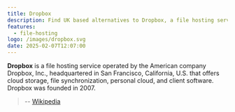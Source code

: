 ```yaml
---
title: Dropbox
description: Find UK based alternatives to Dropbox, a file hosting service operated by the American company Dropbox, Inc.
features:
  - file-hosting
logo: /images/dropbox.svg
date: 2025-02-07T12:07:00
---
```

**Dropbox** is a file hosting service operated by the American company Dropbox, Inc., headquartered in San Francisco, California, U.S. that offers cloud storage, file synchronization, personal cloud, and client software. Dropbox was founded in 2007.
> -- [Wikipedia](https://en.wikipedia.org/wiki/Dropbox)

